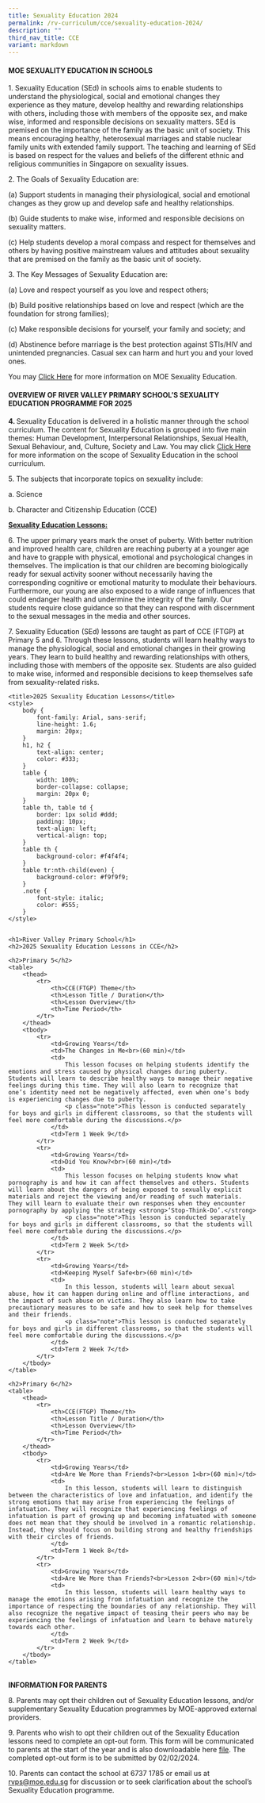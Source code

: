 ```yaml
---
title: Sexuality Education 2024
permalink: /rv-curriculum/cce/sexuality-education-2024/
description: ""
third_nav_title: CCE
variant: markdown
---
```

<h4><strong>MOE SEXUALITY EDUCATION IN SCHOOLS</strong></h4>
<p></p>
<p>1. Sexuality Education (SEd) in schools aims to enable students to understand
the physiological, social and emotional changes they experience as they
mature, develop healthy and rewarding relationships with others, including
those with members of the opposite sex, and make wise, informed and responsible
decisions on sexuality matters. SEd is premised on the importance of the
family as the basic unit of society. This means encouraging healthy, heterosexual
marriages and stable nuclear family units with extended family support.
The teaching and learning of SEd is based on respect for the values and
beliefs of the different ethnic and religious communities in Singapore
on sexuality issues.</p>
<p></p>
<p>2. The Goals of Sexuality Education are:</p>
<p>(a) Support students in managing their physiological, social and emotional
changes as they grow up and develop safe and healthy relationships.</p>
<p>(b) Guide students to make wise, informed and responsible decisions on
sexuality matters.</p>
<p>(c) Help students develop a moral compass and respect for themselves and
others by having positive mainstream values and attitudes about sexuality
that are premised on the family as the basic unit of society.</p>
<p></p>
<p></p>
<p>3. The Key Messages of Sexuality Education are:</p>
<p>(a) Love and respect yourself as you love and respect others;</p>
<p>(b) Build positive relationships based on love and respect (which are
the foundation for strong families);</p>
<p>(c) Make responsible decisions for yourself, your family and society;
and</p>
<p>(d) Abstinence before marriage is the best protection against STIs/HIV
and unintended pregnancies. Casual sex can harm and hurt you and your loved
ones.</p>
<p></p>
<p>You may <a href="https://go.gov.sg/moe-sexuality-education" rel="noopener noreferrer nofollow" target="_blank">Click Here</a> for
more information on MOE Sexuality Education.</p>
<p></p>
<h4><strong>OVERVIEW OF RIVER VALLEY PRIMARY SCHOOL’S SEXUALITY EDUCATION PROGRAMME FOR 2025</strong></h4>
<p><strong>4. </strong>Sexuality Education is delivered in a holistic manner
through the school curriculum. The content for Sexuality Education is grouped
into five main themes: Human Development, Interpersonal Relationships,
Sexual Health, Sexual Behaviour, and, Culture, Society and Law. You may
click <a href="https://go.gov.sg/moe-sexuality-education-scope" rel="noopener noreferrer nofollow" target="_blank">Click Here</a> for
more information on the scope of Sexuality Education in the school curriculum.</p>
<p>5. The subjects that incorporate topics on sexuality include:</p>
<p>a. Science</p>
<p>b. Character and Citizenship Education (CCE)</p>
<p></p>
<p><strong><u>Sexuality Education Lessons:</u></strong>
</p>
<p>6. The upper primary years mark the onset of puberty. With better nutrition
and improved health care, children are reaching puberty at a younger age
and have to grapple with physical, emotional and psychological changes
in themselves. The implication is that our children are becoming biologically
ready for sexual activity sooner without necessarily having the corresponding
cognitive or emotional maturity to modulate their behaviours. Furthermore,
our young are also exposed to a wide range of influences that could endanger
health and undermine the integrity of the family. Our students require
close guidance so that they can respond with discernment to the sexual
messages in the media and other sources.</p>
<p></p>
<p>7. Sexuality Education (SEd) lessons are taught as part of CCE (FTGP)
at Primary 5 and 6. Through these lessons, students will learn healthy
ways to manage the physiological, social and emotional changes in their
growing years. They learn to build healthy and rewarding relationships
with others, including those with members of the opposite sex. Students
are also guided to make wise, informed and responsible decisions to keep
themselves safe from sexuality-related risks.</p>




    <title>2025 Sexuality Education Lessons</title>
    <style>
        body {
            font-family: Arial, sans-serif;
            line-height: 1.6;
            margin: 20px;
        }
        h1, h2 {
            text-align: center;
            color: #333;
        }
        table {
            width: 100%;
            border-collapse: collapse;
            margin: 20px 0;
        }
        table th, table td {
            border: 1px solid #ddd;
            padding: 10px;
            text-align: left;
            vertical-align: top;
        }
        table th {
            background-color: #f4f4f4;
        }
        table tr:nth-child(even) {
            background-color: #f9f9f9;
        }
        .note {
            font-style: italic;
            color: #555;
        }
    </style>


    <h1>River Valley Primary School</h1>
    <h2>2025 Sexuality Education Lessons in CCE</h2>

    <h2>Primary 5</h2>
    <table>
        <thead>
            <tr>
                <th>CCE(FTGP) Theme</th>
                <th>Lesson Title / Duration</th>
                <th>Lesson Overview</th>
                <th>Time Period</th>
            </tr>
        </thead>
        <tbody>
            <tr>
                <td>Growing Years</td>
                <td>The Changes in Me<br>(60 min)</td>
                <td>
                    This lesson focuses on helping students identify the emotions and stress caused by physical changes during puberty. Students will learn to describe healthy ways to manage their negative feelings during this time. They will also learn to recognize that one’s identity need not be negatively affected, even when one’s body is experiencing changes due to puberty.
                    <p class="note">This lesson is conducted separately for boys and girls in different classrooms, so that the students will feel more comfortable during the discussions.</p>
                </td>
                <td>Term 1 Week 9</td>
            </tr>
            <tr>
                <td>Growing Years</td>
                <td>Did You Know?<br>(60 min)</td>
                <td>
                    This lesson focuses on helping students know what pornography is and how it can affect themselves and others. Students will learn about the dangers of being exposed to sexually explicit materials and reject the viewing and/or reading of such materials. They will learn to evaluate their own responses when they encounter pornography by applying the strategy <strong>‘Stop-Think-Do’.</strong>
                    <p class="note">This lesson is conducted separately for boys and girls in different classrooms, so that the students will feel more comfortable during the discussions.</p>
                </td>
                <td>Term 2 Week 5</td>
            </tr>
            <tr>
                <td>Growing Years</td>
                <td>Keeping Myself Safe<br>(60 min)</td>
                <td>
                    In this lesson, students will learn about sexual abuse, how it can happen during online and offline interactions, and the impact of such abuse on victims. They also learn how to take precautionary measures to be safe and how to seek help for themselves and their friends.
                    <p class="note">This lesson is conducted separately for boys and girls in different classrooms, so that the students will feel more comfortable during the discussions.</p>
                </td>
                <td>Term 2 Week 7</td>
            </tr>
        </tbody>
    </table>

    <h2>Primary 6</h2>
    <table>
        <thead>
            <tr>
                <th>CCE(FTGP) Theme</th>
                <th>Lesson Title / Duration</th>
                <th>Lesson Overview</th>
                <th>Time Period</th>
            </tr>
        </thead>
        <tbody>
            <tr>
                <td>Growing Years</td>
                <td>Are We More than Friends?<br>Lesson 1<br>(60 min)</td>
                <td>
                    In this lesson, students will learn to distinguish between the characteristics of love and infatuation, and identify the strong emotions that may arise from experiencing the feelings of infatuation. They will recognize that experiencing feelings of infatuation is part of growing up and becoming infatuated with someone does not mean that they should be involved in a romantic relationship. Instead, they should focus on building strong and healthy friendships with their circles of friends.
                </td>
                <td>Term 1 Week 8</td>
            </tr>
            <tr>
                <td>Growing Years</td>
                <td>Are We More than Friends?<br>Lesson 2<br>(60 min)</td>
                <td>
                    In this lesson, students will learn healthy ways to manage the emotions arising from infatuation and recognize the importance of respecting the boundaries of any relationship. They will also recognize the negative impact of teasing their peers who may be experiencing the feelings of infatuation and learn to behave maturely towards each other.
                </td>
                <td>Term 2 Week 9</td>
            </tr>
        </tbody>
    </table>









<p><strong><br>INFORMATION FOR PARENTS</strong>
</p>

<p>8. Parents may opt their children out of Sexuality Education lessons,
and/or supplementary Sexuality Education programmes by MOE-approved external
providers.</p>
<p>9. Parents who wish to opt their children out of the Sexuality Education
lessons need to complete an opt-out form. This form will be communicated
to parents at the start of the year and is also downloadable here <a href="/files/2024_Sexuality_Ed_opt_out_form_12012024.pdf" rel="noopener noreferrer nofollow" target="_blank">file</a>.
The completed opt-out form is to be submitted by 02/02/2024.</p>
<p>10. Parents can contact the school at 6737 1785 or email us at <a href="mailto:rvps@moe.edu.sg" rel="noopener noreferrer nofollow" target="_blank">rvps@moe.edu.sg</a> for
discussion or to seek clarification about the school’s Sexuality Education
programme.</p>
<p></p>
<p></p>
